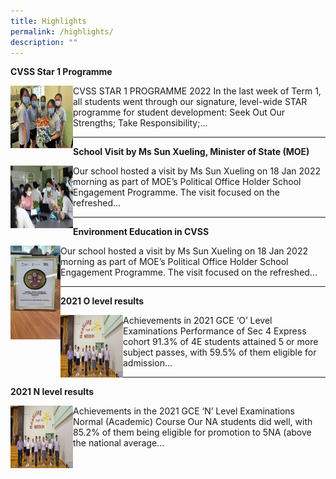```yaml
---
title: Highlights
permalink: /highlights/
description: ""
---
```

<html>
<body>


<p><strong>CVSS Star 1 Programme</strong></p>
<p>
<img src="/images/highlight%201.jpeg" style="float:left;width:100px;height:100px;">
CVSS STAR 1 PROGRAMME 2022 In the last week of Term 1, all students went through our signature, level-wide STAR programme for student development: Seek Out Our Strengths; Take Responsibility;...
</p>

</body>
</html>

_____

<html>
<body>


<p><strong>School Visit by Ms Sun Xueling, Minister of State (MOE)</strong></p>
<p>
<img src="/images/highlight%202.jpeg" style="float:left;width:100px;height:100px;">
Our school hosted a visit by Ms Sun Xueling on 18 Jan 2022 morning as part of MOE’s Political Office Holder School Engagement Programme. The visit focused on the refreshed...
</p>

</body>
</html>

______

<html>
<body>


<p><strong>Environment Education in CVSS</strong></p>
<p>
<img src="/images/highlight%203.jpeg" style="float:left;width:80px;height:150px;">
Our school hosted a visit by Ms Sun Xueling on 18 Jan 2022 morning as part of MOE’s Political Office Holder School Engagement Programme. The visit focused on the refreshed...
</p>

</body>
</html>


_______
<html>
<body>


<p><strong>2021 O level results</strong></p>
<p>
<img src="/images/highlight%204.jpeg" style="float:left;width:100px;height:100px;">
Achievements in 2021 GCE ‘O’ Level Examinations Performance of Sec 4 Express cohort 91.3% of 4E students attained 5 or more subject passes, with 59.5% of them eligible for admission...
</p>

</body>
</html>

____

<html>
<body>


<p><strong>2021 N level results</strong></p>
<p>
<img src="/images/highlight%204.jpeg" style="float:left;width:100px;height:100px;">
Achievements in the 2021 GCE ‘N’ Level Examinations Normal (Academic) Course Our NA students did well, with 85.2% of them being eligible for promotion to 5NA (above the national average...
</p>

</body>
</html>

